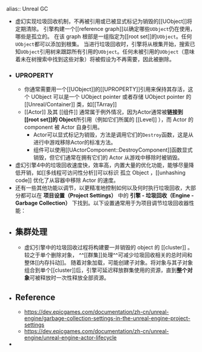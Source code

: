 alias:: Unreal GC

- 虚幻实现垃圾回收机制，不再被引用或已被显式标记为销毁的[[UObject]]将定期清除。
  引擎构建一个[[reference graph]]以确定哪些`UObject`仍在使用，哪些是孤立的。
  在该 graph 根部是一组指定为[[root set]]的`UObject`。任何`UObject`都可以添加到根集。
  当进行垃圾回收时，引擎将从根集开始，搜索已知`UObject`引用树来跟踪所有引用的`UObject`。任何未被引用的`UObject`（意味着未在树搜索中找到这些对象）将被假设为不再需要，因此被删除。
- ### UPROPERTY
	- 你通常需要用一个[[UObject]]的[[UPROPERTY]]引用来保持其存活，这个 UObject 可以是一个 UObject pointer 或者存储 UObject pointer 的 [[Unreal/Container]] 类，如[[TArray]]
	- [[Actor]] 及其 [[组件]] 通常属于例外情况，因为Actor通常被**链接到 [[root set]]的 Object**所引用（例如它们所属的 [[Level]] ），而 Actor 的 component 被 Actor 自身引用。
		- Actor可以显式标记为销毁，方法是调用它们的`Destroy`函数，这是从进行中游戏移除Actor的标准方法。
		- 组件可以使用[[UActorComponent::DestroyComponent]]函数显式销毁，但它们通常在拥有它们的 Actor 从游戏中移除时被销毁。
- 虚幻引擎4中的垃圾回收速度快，效率高，内置大量的优化功能，能够尽量降低开销，如[[多线程可访问性分析]]可以标识 孤立 Object ，[[unhashing code]] 优化了从容器中移除 Actor 的速度。
- 还有一些其他功能以调节，以更精准地控制如何以及何时执行垃圾回收，大部分都可以在 **项目设置（Project Settings）** 中的 **引擎 - 垃圾回收（Engine - Garbage Collection）** 下找到。以下设置通常用于为项目调节垃圾回收器性能：
- ## 集群处理
	- 虚幻引擎中的垃圾回收过程将构建要一并销毁的 object 的 [[cluster]] 。较之于单个删除对象， ^^[[群集]]处理^^可减少垃圾回收相关的总时间和整体[[内存抖动]]。 
	  随着对象加载，可能创建子对象。将对象与其子对象组合到单个[[cluster]]后，引擎可延迟释放群集使用的资源，直到**整个对象**可被释放时一次性释放全部资源。
- ## Reference
	- https://dev.epicgames.com/documentation/zh-cn/unreal-engine/garbage-collection-settings-in-the-unreal-engine-project-settings
	- https://dev.epicgames.com/documentation/zh-cn/unreal-engine/unreal-engine-actor-lifecycle
-